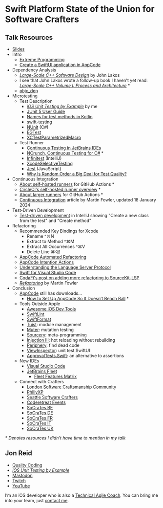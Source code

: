 # Swift Platform State of the Union for Software Crafters

## Talk Resources
* [Slides](./Slides/sampleslides.pptx)
* Intro
  * [Extreme Programming](http://www.extremeprogramming.org)
  * [Create a SwiftUI application in AppCode](https://www.jetbrains.com/help/objc/create-a-swiftui-application.html)
* Dependency Analysis
  * _[Large-Scale C++ Software Design](https://www.amazon.com/Large-Scale-Software-Design-John-Lakos/dp/0201633620)_ by John Lakos
  * I see that John Lakos wrote a follow-up book I haven't yet read: _[Large-Scale C++ Volume I: Process and Architecture](https://www.oreilly.com/library/view/large-scale-c-volume/9780133927573/)_ *
  * [objc_dep](https://github.com/nst/objc_dep)
* Microtesting
  * Test Description
    * _[iOS Unit Testing by Example](https://iosunittestingbyexample.com)_ by me
    * [JUnit 5 User Guide](https://junit.org/junit5/docs/snapshot/user-guide/)
    * [Names for test methods in Kotlin](https://kotlinlang.org/docs/coding-conventions.html#names-for-test-methods)
    * [swift-testing](https://swiftpackageindex.com/apple/swift-testing)
    * [NUnit](https://nunit.org) (C#)
    * [EGTest](https://swiftpackageindex.com/wwake/EGTest)
    * [XCTestParametrizedMacro](https://swiftpackageindex.com/PGSSoft/XCTestParametrizedMacro)
  * Test Runner
    * [Continuous Testing in JetBrains IDEs](https://www.jetbrains.com/help/rider/Settings_DotCover_ContinuousTesting.html)
    * [NCrunch, Continuous Testing for C#](https://www.ncrunch.net) *
    * [Infinitest](http://infinitest.github.io) (IntelliJ)
    * [XcodeSelectiveTesting](https://swiftpackageindex.com/mikeger/XcodeSelectiveTesting)
    * [Jest](https://jestjs.io) (JavaScript)
    * [Why Is Random Order a Big Deal for Test Quality?](https://qualitycoding.org/random-test-order/)
* Continuous Integration
  * [About self-hosted runners](https://docs.github.com/en/actions/hosting-your-own-runners/managing-self-hosted-runners/about-self-hosted-runners) for GitHub Actions *
  * [CircleCI's self-hosted runner overview](https://circleci.com/docs/runner-overview/) *
  * [About larger runners](https://docs.github.com/en/actions/using-github-hosted-runners/about-larger-runners) for GitHub Actions *
  * [Continuous Integration](https://martinfowler.com/articles/continuousIntegration.html) article by Martin Fowler, updated 18 January 2024
* Test-Driven Development
  * [Test-driven development](https://www.jetbrains.com/help/idea/tdd-with-intellij-idea.html) in IntelliJ showing "Create a new class from the test" and "Create method"
* Refactoring
  * Recommended Key Bindings for Xcode
    * Rename ^⌘N
    * Extract to Method ^⌘M
    * Extract All Occurrences ^⌘V
    * Delete Line ⌘⌫
  * [AppCode Automated Refactoring](https://www.jetbrains.com/help/objc/refactoring-source-code.html)
  * [AppCode Intention Actions](https://www.jetbrains.com/help/objc/intention-actions.html)
  * [Understanding the Language Server Protocol](https://medium.com/@malintha1996/understanding-the-language-server-protocol-5c0ba3ac83d2)
  * [Swift for Visual Studio Code](https://marketplace.visualstudio.com/items?itemName=sswg.swift-lang)
  * [CodaFi's post on adding more refactoring to SourceKit-LSP](https://mastodon.social/@cfi/112220905591670853)
  * _[Refactoring](https://refactoring.com)_ by Martin Fowler
* Conclusion
  * [AppCode](https://www.jetbrains.com/objc/) still has downloads…
    * [How to Set Up AppCode So It Doesn’t Beach Ball](https://qualitycoding.org/appcode-memory-beach-ball/) *
  * Tools Outside Apple
    * [Awesome iOS Dev Tools](https://github.com/ios-dev-tools/awesome-ios-dev-tools)
    * [SwiftLint](https://swiftpackageindex.com/realm/SwiftLint)
    * [SwiftFormat](https://swiftpackageindex.com/nicklockwood/SwiftFormat)
    * [Tuist](https://swiftpackageindex.com/tuist/tuist): module management
    * [Muter](https://github.com/muter-mutation-testing/muter): mutation testing
    * [Sourcery](https://swiftpackageindex.com/krzysztofzablocki/Sourcery): meta-programming
    * [Injection III](https://github.com/johnno1962/InjectionIII): hot reloading without rebuilding
    * [Periphery](https://swiftpackageindex.com/peripheryapp/periphery): find dead code
    * [ViewInspector](https://swiftpackageindex.com/nalexn/ViewInspector): unit test SwiftUI
    * [ApprovalTests.Swift](https://swiftpackageindex.com/approvals/ApprovalTests.Swift): an alternative to assertions
  * New IDEs
    * [Visual Studio Code](https://code.visualstudio.com)
    * [JetBrains Fleet](https://www.jetbrains.com/fleet/)
      * [Fleet Features Matrix](https://docs.google.com/spreadsheets/u/1/d/e/2PACX-1vTWt9RlJPfIJwD5H7Gsqbu9xHTd-K1oj_zCpP6YIQq8xvjARDYqC6OnVIVt5WPi2-B-vWHZw5qMnhvx/pubhtml?gid=0&single=true)
  * Connect with Crafters
    * [London Software Craftsmanship Community](https://www.meetup.com/london-software-craftsmanship/)
    * [PhillyXP](https://www.meetup.com/phillyxp/)
    * [Seattle Software Crafters](https://www.meetup.com/seattle-software-craftsmanship/)
    * [Coderetreat Events](https://www.coderetreat.org/events/all/)
    * [SoCraTes BE](https://socratesbe.org)
    * [SoCraTes DE](https://www.socrates-conference.de/home)
    * [SoCraTes FR](https://socrates-fr.github.io)
    * [SoCraTes IT](https://www.socrates-conference.it)
    * [SoCraTes UK](https://socratesuk.org)

_* Denotes resources I didn't have time to mention in my talk_

## Jon Reid<!-- include: jon.md -->

* [Quality Coding](https://qualitycoding.org)
* _[iOS Unit Testing by Example](https://iosunittestingbyexample.com)_
* [Mastodon](https://iosdev.space/@qcoding)
* [Twitch](https://www.twitch.tv/qcoding)
* [YouTube](https://www.youtube.com/@QualityCoding)

I’m an iOS developer who is also a [Technical Agile Coach](https://www.industriallogic.com/people/jon/). You can bring me into your team, just [contact me](https://www.industriallogic.com/get-in-touch/).<!-- endInclude -->

